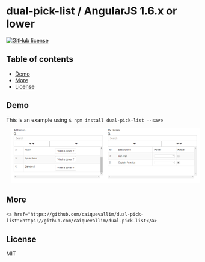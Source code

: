 # dual-pick-list / AngularJS 1.6.x or lower

[![GitHub license](https://img.shields.io/badge/license-MIT-blue.svg)](https://raw.githubusercontent.com/ouracademy/ngx-dual-listbox/master/LICENSE)


## Table of contents

- [Demo](#demo)
- [More](#more)
- [License](#license)

## Demo

This is an example using ```$ npm install dual-pick-list --save```

<img src="dual-pick-list-img.png" width="1080" hspace="12"/>

## More

``
<a href="https://github.com/caiquevallim/dual-pick-list">https://github.com/caiquevallim/dual-pick-list</a>
``

## License

MIT

